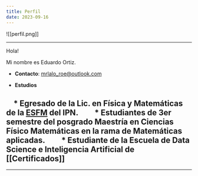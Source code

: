 ```yaml
---
title: Perfil
date: 2023-09-16
---
```

  

![[perfil.png]]

  

---

Hola!

Mi nombre es Eduardo Ortiz.  

* **Contacto**: mrlalo_roe@outlook.com

* **Estudios**

    * Egresado de la Lic. en Física y Matemáticas de la [ESFM](https://www.esfm.ipn.mx) del IPN.
   
    * Estudiantes de 3er semestre del posgrado Maestría en Ciencias Físico Matemáticas en la rama de Matemáticas aplicadas.
   
    * Estudiante de la Escuela de Data Science e Inteligencia Artificial de  [[Certificados]]
  
---
---
